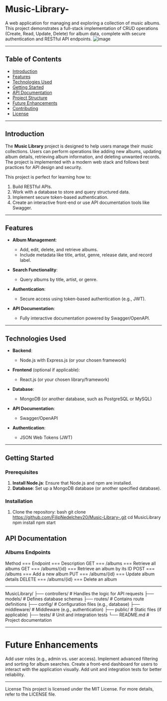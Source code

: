 # Music-Library-

A web application for managing and exploring a collection of music albums. This project demonstrates a full-stack implementation of CRUD operations (Create, Read, Update, Delete) for album data, complete with secure authentication and RESTful API endpoints.
![image](https://github.com/user-attachments/assets/3a719fdd-f56a-4653-b7e3-8e7ad773fd45)

---

## Table of Contents
- [Introduction](#introduction)
- [Features](#features)
- [Technologies Used](#technologies-used)
- [Getting Started](#getting-started)
- [API Documentation](#api-documentation)
- [Project Structure](#project-structure)
- [Future Enhancements](#future-enhancements)
- [Contributing](#contributing)
- [License](#license)

---

## Introduction

The **Music Library** project is designed to help users manage their music collections. Users can perform operations like adding new albums, updating album details, retrieving album information, and deleting unwanted records. The project is implemented with a modern web stack and follows best practices for API design and security.

This project is perfect for learning how to:
1. Build RESTful APIs.
2. Work with a database to store and query structured data.
3. Implement secure token-based authentication.
4. Create an interactive front-end or use API documentation tools like Swagger.

---

## Features

- **Album Management**:
  - Add, edit, delete, and retrieve albums.
  - Include metadata like title, artist, genre, release date, and record label.
  
- **Search Functionality**:
  - Query albums by title, artist, or genre.
  
- **Authentication**:
  - Secure access using token-based authentication (e.g., JWT).
  
- **API Documentation**:
  - Fully interactive documentation powered by Swagger/OpenAPI.

---

## Technologies Used

- **Backend**:
  - Node.js with Express.js (or your chosen framework)
  
- **Frontend** (optional if applicable):
  - React.js (or your chosen library/framework)
  
- **Database**:
  - MongoDB (or another database, such as PostgreSQL or MySQL)
  
- **API Documentation**:
  - Swagger/OpenAPI
  
- **Authentication**:
  - JSON Web Tokens (JWT)

---

## Getting Started

### Prerequisites
1. **Install Node.js**: Ensure that Node.js and npm are installed.
2. **Database**: Set up a MongoDB database (or another specified database).

### Installation
1. Clone the repository:
    bash
    git clone https://github.com/FilipNedelchev20/Music-Library-.git
    cd MusicLibrary
    npm install
    npm start

## API Documentation
### Albums Endpoints
Method === Endpoint === Description
GET === /albums === Retrieve all albums
GET	=== /albums/{id} === Retrieve an album by its ID
POST === /albums === Add a new album
PUT === /albums/{id} === Update album details
DELETE === /albums/{id}	=== Delete an album

--- 

MusicLibrary/
├── controllers/        # Handles the logic for API requests
├── models/             # Defines database schemas
├── routes/             # Contains route definitions
├── config/             # Configuration files (e.g., database)
├── middleware/         # Middleware (e.g., authentication)
├── public/             # Static files (if applicable)
├── tests/              # Unit and integration tests
└── README.md           # Project documentation

---

# Future Enhancements
Add user roles (e.g., admin vs. user access).
Implement advanced filtering and sorting for album searches.
Create a front-end dashboard for users to interact with the application visually.
Add unit and integration tests for better reliability.

---

License
This project is licensed under the MIT License. For more details, refer to the LICENSE file.